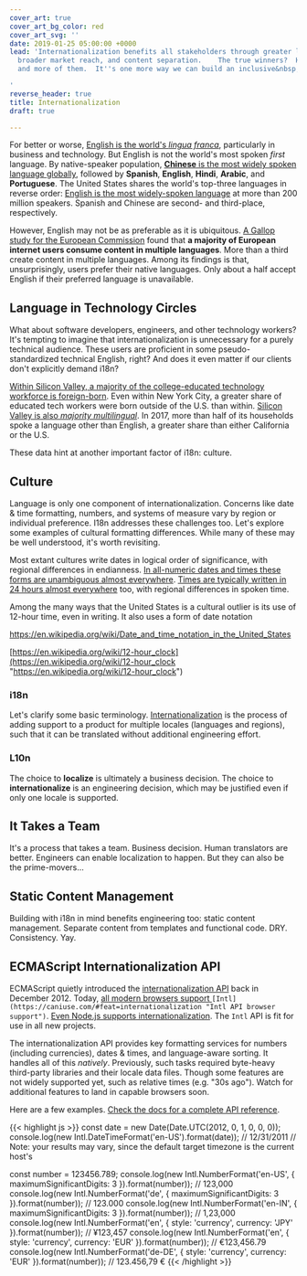 ```yaml
---
cover_art: true
cover_art_bg_color: red
cover_art_svg: ''
date: 2019-01-25 05:00:00 +0000
lead: 'Internationalization benefits all stakeholders through greater language availability,
  broader market reach, and content separation.    The true winners?  Happier users,
  and more of them.  It''s one more way we can build an inclusive&nbsp;web.

'
reverse_header: true
title: Internationalization
draft: true

---
```

For better or worse, [English is the world's _lingua franca_](https://en.wikipedia.org/wiki/English_as_a_lingua_franca), particularly in business and technology.  But English is not the world's most spoken _first_ language.  By native-speaker population, [**Chinese** is the most widely spoken language globally](https://en.wikipedia.org/wiki/List_of_languages_by_number_of_native_speakers "List of languages by native speakers"), followed by **Spanish**, **English**, **Hindi**, **Arabic**, and **Portuguese**.  The United States shares the world's top-three languages in reverse order: [English is the most widely-spoken language](https://en.wikipedia.org/wiki/Languages_of_the_United_States) at more than 200 million speakers.  Spanish and Chinese are second- and third-place, respectively.

<!--more-->

However, English may not be as preferable as it is ubiquitous.  [A Gallop study for the European Commission](http://ec.europa.eu/commfrontoffice/publicopinion/flash/fl_313_en.pdf "User Language Preferences Online") found that **a majority of European internet users consume content in multiple languages**.  More than a third create content in multiple languages.  Among its findings is that, unsurprisingly, users prefer their native languages.  Only about a half accept English if their preferred language is unavailable.

## Language in Technology Circles

What about software developers, engineers, and other technology workers?  It's tempting to imagine that internationalization is unnecessary for a purely technical audience.  These users are proficient in some pseudo-standardized technical English, right?  And does it even matter if our clients don't explicitly demand i18n?

[Within Silicon Valley, a majority of the college-educated technology workforce is foreign-born](https://qz.com/1029860/more-silicon-valley-tech-workers-were-born-outside-the-us-than-in-it/).  Even within New York City, a greater share of educated tech workers were born outside of the U.S. than within.  [Silicon Valley is also _majority multilingual_](https://siliconvalleyindicators.org/data/people/talent-flows-diversity/foreign-language/population-share-that-speaks-a-language-at-home-other-than-exclusively-english-table/).  In 2017, more than half of its households spoke a language other than English, a greater share than either California or the U.S.

These data hint at another important factor of i18n:  culture.

## Culture

Language is only one component of internationalization.  Concerns like date & time formatting, numbers, and systems of measure vary by region or individual preference.  I18n addresses these challenges too.  Let's explore some examples of cultural formatting differences.  While many of these may be well understood, it's worth revisiting.

Most extant cultures write dates in logical order of significance, with regional differences in endianness.  [In all-numeric dates and times these forms are unambiguous almost everywhere](https://en.wikipedia.org/wiki/Date_format_by_country).  [Times are typically written in 24 hours almost everywhere](https://en.wikipedia.org/wiki/24-hour_clock) too, with regional differences in spoken time.

Among the many ways that the United States is a cultural outlier is its use of 12-hour time, even in writing.  It also uses a form of date notation 

https://en.wikipedia.org/wiki/Date_and_time_notation_in_the_United_States

[https://en.wikipedia.org/wiki/12-hour_clock](https://en.wikipedia.org/wiki/12-hour_clock "https://en.wikipedia.org/wiki/12-hour_clock")

### i18n

Let's clarify some basic terminology.  [Internationalization](https://en.wikipedia.org/wiki/Internationalization_and_localization) is the process of adding support to a product for multiple locales (languages and regions), such that it can be translated without additional engineering effort.

### L10n

The choice to **localize** is ultimately a business decision.  The choice to **internationalize** is an engineering decision, which may be justified even if only one locale is supported.

## It Takes a Team

It's a process that takes a team.  Business decision.  Human translators are better.  Engineers can enable localization to happen.  But they can also be the prime-movers...

## Static Content Management

Building with i18n in mind benefits engineering too:  static content management.  Separate content from templates and functional code.  DRY.  Consistency.  Yay.

## ECMAScript Internationalization API

ECMAScript quietly introduced the [internationalization API](https://developer.mozilla.org/en-US/docs/Web/JavaScript/Reference/Global_Objects/Intl "Intl API") back in December 2012.  Today, [all modern browsers support ](https://caniuse.com/#feat=internationalization "Intl API browser support")`[Intl](https://caniuse.com/#feat=internationalization "Intl API browser support")`.  [Even Node.js supports internationalization](https://nodejs.org/docs/latest-v11.x/api/intl.html "Node.js Internationalization").  The `Intl` API is fit for use in all new projects.

The internationalization API provides key formatting services for numbers (including currencies), dates & times, and language-aware sorting.  It handles all of this _natively_.  Previously, such tasks required byte-heavy third-party libraries and their locale data files.  Though some features are not widely supported yet, such as relative times (e.g. "30s ago").  Watch for additional features to land in capable browsers soon.

Here are a few examples.  [Check the docs for a complete API reference](https://developer.mozilla.org/en-US/docs/Web/JavaScript/Reference/Global_Objects/Intl "Intl API docs").

{{< highlight js >}}
const date = new Date(Date.UTC(2012, 0, 1, 0, 0, 0));
console.log(new Intl.DateTimeFormat('en-US').format(date));
// 12/31/2011
// Note:  your results may vary, since the default target timezone is the current host's

const number = 123456.789;
console.log(new Intl.NumberFormat('en-US', { maximumSignificantDigits: 3 }).format(number));
// 123,000
console.log(new Intl.NumberFormat('de', { maximumSignificantDigits: 3 }).format(number));
// 123.000
console.log(new Intl.NumberFormat('en-IN', { maximumSignificantDigits: 3 }).format(number));
// 1,23,000
console.log(new Intl.NumberFormat('en', { style: 'currency', currency: 'JPY' }).format(number));
// ¥123,457
console.log(new Intl.NumberFormat('en', { style: 'currency', currency: 'EUR' }).format(number));
// €123,456.79
console.log(new Intl.NumberFormat('de-DE', { style: 'currency', currency: 'EUR' }).format(number));
// 123.456,79 €
{{< /highlight >}}